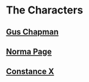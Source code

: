# The Characters

## [Gus Chapman](GusChapman.md)
## [Norma Page](NormaPage.md)
## [Constance X](ConstanceX.md)
